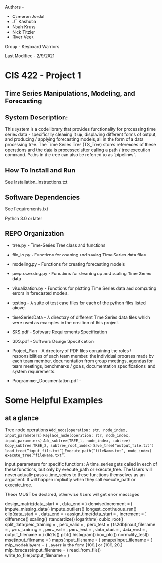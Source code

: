 Authors -

  * Cameron Jordal
  * JT Kashuba
  * Noah Kruss
  * Nick Titzler
  * River Veek

Group - Keyboard Warriors

Last Modified - 2/9/2021


# CIS 422 - Project 1
## Time Series Manipulations, Modeling, and Forecasting

## System Description:

This system is a code library that provides functionality for processing time
series data - specifically cleaning it up, displaying different forms of output,
and producing / applying forecasting models, all in the form of a data
processing tree. The Time Series Tree (TS_Tree) stores references of these
operations and the data is processed after calling a path / tree execution
command. Paths in the tree can also be referred to as “pipelines”.  

## How To Install and Run

See Installation_Instructions.txt

## Software Dependencies

See Requirements.txt

Python 3.0 or later

## REPO Organization

* tree.py - Time-Series Tree class and functions
* file_io.py - Functions for opening and saving Time Series data files
* modeling.py - Functions for creating forecasting models
* preprocessing.py - Functions for cleaning up and scaling Time Series data
* visualization.py - Functions for plotting Time Series data and computing
errors in forecasted models.
* testing - A suite of test case files for each of the python files listed above.
* timeSeriesData - A directory of different Time Series data files which were
used as examples in the creation of this project.

* SRS.pdf - Software Requirements Specification
* SDS.pdf - Software Design Specification
* Project_Plan - A directory of PDF files containing the roles / responsibilities
of each team member, the individual progress made by each team member,
documentation from group meetings, agendas for team meetings, benchmarks / goals,
documentation specifications, and system requirements.
* Programmer_Documentation.pdf -

# Some Helpful Examples
## at a glance

Tree node operations
`Add_node(operation: str, node_index, input_parameters)`
`Replace_node(operation: str, node_index, input_parameters)`
`Add_subtree(TREE_1, node_index, subtree)`
`Copy_subtree(TREE_2, subtree_root_index)`
`Save_tree(“output_file.txt”)`
`load_tree(“input_file.txt”)`
`Execute_path(“fileName.txt”, node_index)`
`execute_tree(“fileName.txt”)`


input_parameters for specific functions:
A time_series gets called in each of these functions, but only by execute_path or execute_tree. The Users will never actually pass a time_series to these functions themselves as an argument. It will happen implicitly when they call execute_path or execute_tree.

These MUST be declared, otherwise Users will get error messages

design_matrix(data_start = <float>, data_end = <float>)
denoise(increment = <float>)
impute_missing_data()
impute_outliers()
longest_continuous_run()
clip(data_start = <float>, data_end = <float>)
assign_time(data_start = <float>, increment = <float>)
difference()
scaling()
standardize()
logarithm()
cubic_root()
split_data(perc_training = <float>, perc_valid = <float>, perc_test = <float>)
ts2db(input_filename = <str>, perc_training = <float>, perc_val = <float>, perc_test = <float>, data_start = <float>, data_end = <float>, output_filename = <str>)
db2ts()
plot()
histogram()
box_plot()
normality_test()
mse(input_filename = <str>)
maps(input_filename = <str>)
smape(input_filename = <str>)
mlp_model(layers = <list>)
Layers in the form [100,] or [100, 20,]
mlp_forecast(input_filename = <str>)
read_from_file()
write_to_file(output_filename = <str>)
